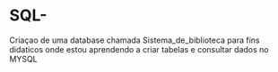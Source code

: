 # SQL-
Criaçao de uma database chamada Sistema_de_biblioteca para fins didaticos onde estou aprendendo a criar tabelas e consultar dados no MYSQL
